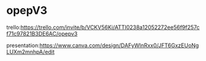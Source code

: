 # opepV3



trello:https://trello.com/invite/b/VCKV56Ki/ATTI0238a12052272ee56f9f257cf71c97821B3DE6AC/opepv3

presentation:https://www.canva.com/design/DAFyWlnRxx0/JFT6GxzEUoNgLUXm2mnhpA/edit
